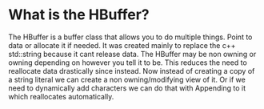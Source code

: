 # What is the HBuffer?
The HBuffer is a buffer class that allows you to do multiple things. 
Point to data or allocate it if needed. 
It was created mainly to replace the c++ std::string because it cant release data.
The HBuffer may be non owning or owning depending on however you tell it to be.
This reduces the need to reallocate data drastically since instead.
Now instead of creating a copy of a string literal we can create a non owning/modifying view of it.
Or if we need to dynamically add characters we can do that with Appending to it which reallocates automatically.
